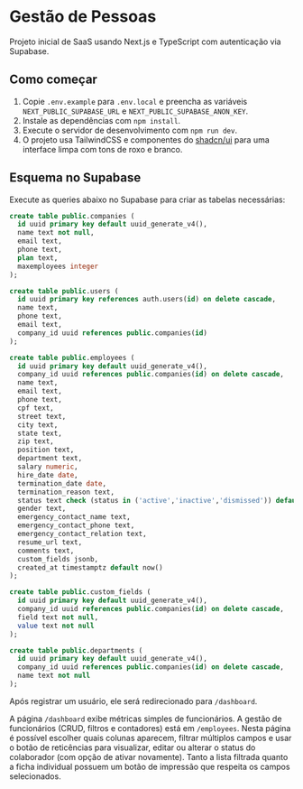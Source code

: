 # Gestão de Pessoas

Projeto inicial de SaaS usando Next.js e TypeScript com autenticação via Supabase.

## Como começar

1. Copie `.env.example` para `.env.local` e preencha as variáveis `NEXT_PUBLIC_SUPABASE_URL` e `NEXT_PUBLIC_SUPABASE_ANON_KEY`.
2. Instale as dependências com `npm install`.
3. Execute o servidor de desenvolvimento com `npm run dev`.
4. O projeto usa TailwindCSS e componentes do [shadcn/ui](https://ui.shadcn.com/) para uma interface limpa com tons de roxo e branco.

## Esquema no Supabase

Execute as queries abaixo no Supabase para criar as tabelas necessárias:

```sql
create table public.companies (
  id uuid primary key default uuid_generate_v4(),
  name text not null,
  email text,
  phone text,
  plan text,
  maxemployees integer
);

create table public.users (
  id uuid primary key references auth.users(id) on delete cascade,
  name text,
  phone text,
  email text,
  company_id uuid references public.companies(id)
);

create table public.employees (
  id uuid primary key default uuid_generate_v4(),
  company_id uuid references public.companies(id) on delete cascade,
  name text,
  email text,
  phone text,
  cpf text,
  street text,
  city text,
  state text,
  zip text,
  position text,
  department text,
  salary numeric,
  hire_date date,
  termination_date date,
  termination_reason text,
  status text check (status in ('active','inactive','dismissed')) default 'active',
  gender text,
  emergency_contact_name text,
  emergency_contact_phone text,
  emergency_contact_relation text,
  resume_url text,
  comments text,
  custom_fields jsonb,
  created_at timestamptz default now()
);

create table public.custom_fields (
  id uuid primary key default uuid_generate_v4(),
  company_id uuid references public.companies(id) on delete cascade,
  field text not null,
  value text not null
);

create table public.departments (
  id uuid primary key default uuid_generate_v4(),
  company_id uuid references public.companies(id) on delete cascade,
  name text not null
);
```

Após registrar um usuário, ele será redirecionado para `/dashboard`.

A página `/dashboard` exibe métricas simples de funcionários. A gestão de funcionários (CRUD, filtros e contadores) está em `/employees`.
Nesta página é possível escolher quais colunas aparecem, filtrar múltiplos campos e usar o botão de reticências para visualizar, editar ou alterar o status do colaborador (com opção de ativar novamente). Tanto a lista filtrada quanto a ficha individual possuem um botão de impressão que respeita os campos selecionados.
